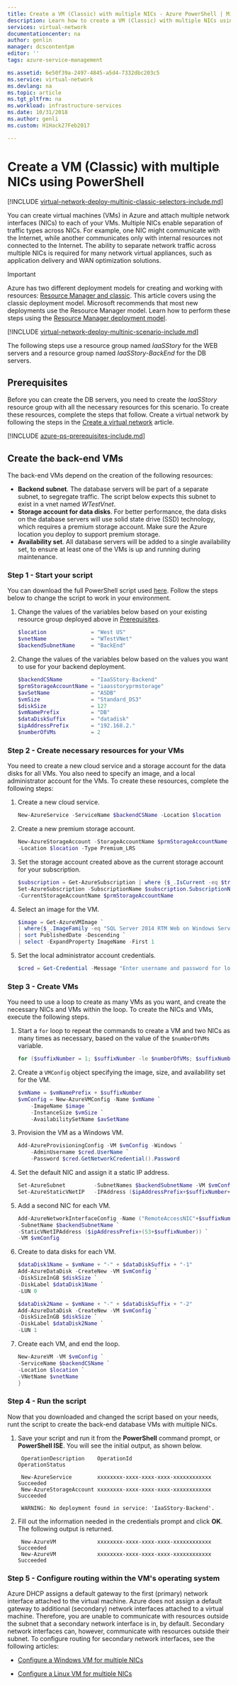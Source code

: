```yaml
---
title: Create a VM (Classic) with multiple NICs - Azure PowerShell | Microsoft Docs
description: Learn how to create a VM (Classic) with multiple NICs using PowerShell.
services: virtual-network
documentationcenter: na
author: genlin
manager: dcscontentpm
editor: ''
tags: azure-service-management

ms.assetid: 6e50f39a-2497-4845-a5d4-7332dbc203c5
ms.service: virtual-network
ms.devlang: na
ms.topic: article
ms.tgt_pltfrm: na
ms.workload: infrastructure-services
ms.date: 10/31/2018
ms.author: genli
ms.custom: H1Hack27Feb2017

---
```

# Create a VM (Classic) with multiple NICs using PowerShell

[!INCLUDE [virtual-network-deploy-multinic-classic-selectors-include.md](../../includes/virtual-network-deploy-multinic-classic-selectors-include.md)]

You can create virtual machines (VMs) in Azure and attach multiple network interfaces (NICs) to each of your VMs. Multiple NICs enable separation of traffic types across NICs. For example, one NIC might communicate with the Internet, while another communicates only with internal resources not connected to the Internet. The ability to separate network traffic across multiple NICs is required for many network virtual appliances, such as application delivery and WAN optimization solutions.

> [!IMPORTANT]
> Azure has two different deployment models for creating and working with resources:  [Resource Manager and classic](../resource-manager-deployment-model.md). This article covers using the classic deployment model. Microsoft recommends that most new deployments use the Resource Manager model. Learn how to perform these steps using the [Resource Manager deployment model](../virtual-machines/windows/multiple-nics.md).

[!INCLUDE [virtual-network-deploy-multinic-scenario-include.md](../../includes/virtual-network-deploy-multinic-scenario-include.md)]

The following steps use a resource group named *IaaSStory* for the WEB servers and a resource group named *IaaSStory-BackEnd* for the DB servers.

## Prerequisites

Before you can create the DB servers, you need to create the *IaaSStory* resource group with all the necessary resources for this scenario. To create these resources, complete the steps that follow. Create a virtual network by following the steps in the [Create a virtual network](virtual-networks-create-vnet-classic-netcfg-ps.md) article.

[!INCLUDE [azure-ps-prerequisites-include.md](../../includes/azure-ps-prerequisites-include.md)]

## Create the back-end VMs
The back-end VMs depend on the creation of the following resources:

* **Backend subnet**. The database servers will be part of a separate subnet, to segregate traffic. The script below expects this subnet to exist in a vnet named *WTestVnet*.
* **Storage account for data disks**. For better performance, the data disks on the database servers will use solid state drive (SSD) technology, which requires a premium storage account. Make sure the Azure location you deploy to support premium storage.
* **Availability set**. All database servers will be added to a single availability set, to ensure at least one of the VMs is up and running during maintenance.

### Step 1 - Start your script
You can download the full PowerShell script used [here](https://raw.githubusercontent.com/Azure/azure-quickstart-templates/master/IaaS-Story/11-MultiNIC/classic/virtual-network-deploy-multinic-classic-ps.ps1). Follow the steps below to change the script to work in your environment.

1. Change the values of the variables below based on your existing resource group deployed above in [Prerequisites](#prerequisites).

	```powershell
	$location              = "West US"
	$vnetName              = "WTestVNet"
	$backendSubnetName     = "BackEnd"
	```

2. Change the values of the variables below based on the values you want to use for your backend deployment.

	```powershell
	$backendCSName         = "IaaSStory-Backend"
	$prmStorageAccountName = "iaasstoryprmstorage"
	$avSetName             = "ASDB"
	$vmSize                = "Standard_DS3"
	$diskSize              = 127
	$vmNamePrefix          = "DB"
	$dataDiskSuffix        = "datadisk"
	$ipAddressPrefix       = "192.168.2."
	$numberOfVMs           = 2
	```

### Step 2 - Create necessary resources for your VMs
You need to create a new cloud service and a storage account for the data disks for all VMs. You also need to specify an image, and a local administrator account for the VMs. To create these resources, complete the following steps:

1. Create a new cloud service.

	```powershell
	New-AzureService -ServiceName $backendCSName -Location $location
	```

2. Create a new premium storage account.

	```powershell
	New-AzureStorageAccount -StorageAccountName $prmStorageAccountName `
	-Location $location -Type Premium_LRS
	```
3. Set the storage account created above as the current storage account for your subscription.

	```powershell
	$subscription = Get-AzureSubscription | where {$_.IsCurrent -eq $true}  
	Set-AzureSubscription -SubscriptionName $subscription.SubscriptionName `
	-CurrentStorageAccountName $prmStorageAccountName
	```

4. Select an image for the VM.

	```powershell
	$image = Get-AzureVMImage `
	| where{$_.ImageFamily -eq "SQL Server 2014 RTM Web on Windows Server 2012 R2"} `
	| sort PublishedDate -Descending `
	| select -ExpandProperty ImageName -First 1
	```

5. Set the local administrator account credentials.

	```powershell
	$cred = Get-Credential -Message "Enter username and password for local admin account"
	```

### Step 3 - Create VMs
You need to use a loop to create as many VMs as you want, and create the necessary NICs and VMs within the loop. To create the NICs and VMs, execute the following steps.

1. Start a `for` loop to repeat the commands to create a VM and two NICs as many times as necessary, based on the value of the `$numberOfVMs` variable.

	```powershell
	for ($suffixNumber = 1; $suffixNumber -le $numberOfVMs; $suffixNumber++){
	```

2. Create a `VMConfig` object specifying the image, size, and availability set for the VM.

	```powershell
	$vmName = $vmNamePrefix + $suffixNumber
	$vmConfig = New-AzureVMConfig -Name $vmName `
		-ImageName $image `
		-InstanceSize $vmSize `
		-AvailabilitySetName $avSetName
	```

3. Provision the VM as a Windows VM.

	```powershell
	Add-AzureProvisioningConfig -VM $vmConfig -Windows `
		-AdminUsername $cred.UserName `
		-Password $cred.GetNetworkCredential().Password
	```

4. Set the default NIC and assign it a static IP address.

	```powershell
	Set-AzureSubnet			-SubnetNames $backendSubnetName -VM $vmConfig
	Set-AzureStaticVNetIP 	-IPAddress ($ipAddressPrefix+$suffixNumber+3) -VM $vmConfig
	```

5. Add a second NIC for each VM.

	```powershell
	Add-AzureNetworkInterfaceConfig -Name ("RemoteAccessNIC"+$suffixNumber) `
	-SubnetName $backendSubnetName `
	-StaticVNetIPAddress ($ipAddressPrefix+(53+$suffixNumber)) `
	-VM $vmConfig
	```
	
6. Create to data disks for each VM.

	```powershell
	$dataDisk1Name = $vmName + "-" + $dataDiskSuffix + "-1"    
	Add-AzureDataDisk -CreateNew -VM $vmConfig `
	-DiskSizeInGB $diskSize `
	-DiskLabel $dataDisk1Name `
	-LUN 0

	$dataDisk2Name = $vmName + "-" + $dataDiskSuffix + "-2"   
	Add-AzureDataDisk -CreateNew -VM $vmConfig `
	-DiskSizeInGB $diskSize `
	-DiskLabel $dataDisk2Name `
	-LUN 1
	```

7. Create each VM, and end the loop.

	```powershell
	New-AzureVM -VM $vmConfig `
	-ServiceName $backendCSName `
	-Location $location `
	-VNetName $vnetName
	}
	```

### Step 4 - Run the script
Now that you downloaded and changed the script based on your needs, runt the script to create the back-end database VMs with multiple NICs.

1. Save your script and run it from the **PowerShell** command prompt, or **PowerShell ISE**. You will see the initial output, as shown below.

		OperationDescription    OperationId                          OperationStatus

		New-AzureService        xxxxxxxx-xxxx-xxxx-xxxx-xxxxxxxxxxxx Succeeded
		New-AzureStorageAccount xxxxxxxx-xxxx-xxxx-xxxx-xxxxxxxxxxxx Succeeded
		
		WARNING: No deployment found in service: 'IaaSStory-Backend'.
2. Fill out the information needed in the credentials prompt and click **OK**. The following output is returned.

		New-AzureVM             xxxxxxxx-xxxx-xxxx-xxxx-xxxxxxxxxxxx Succeeded
		New-AzureVM             xxxxxxxx-xxxx-xxxx-xxxx-xxxxxxxxxxxx Succeeded

### Step 5 - Configure routing within the VM's operating system

Azure DHCP assigns a default gateway to the first (primary) network interface attached to the virtual machine. Azure does not assign a default gateway to additional (secondary) network interfaces attached to a virtual machine. Therefore, you are unable to communicate with resources outside the subnet that a secondary network interface is in, by default. Secondary network interfaces can, however, communicate with resources outside their subnet. To configure routing for secondary network interfaces, see the following articles:

- [Configure a Windows VM for multiple NICs](../virtual-machines/windows/multiple-nics.md#configure-guest-os-for-multiple-nics
)

- [Configure a Linux VM for multiple NICs](../virtual-machines/linux/multiple-nics.md#configure-guest-os-for-multiple-nics
)

